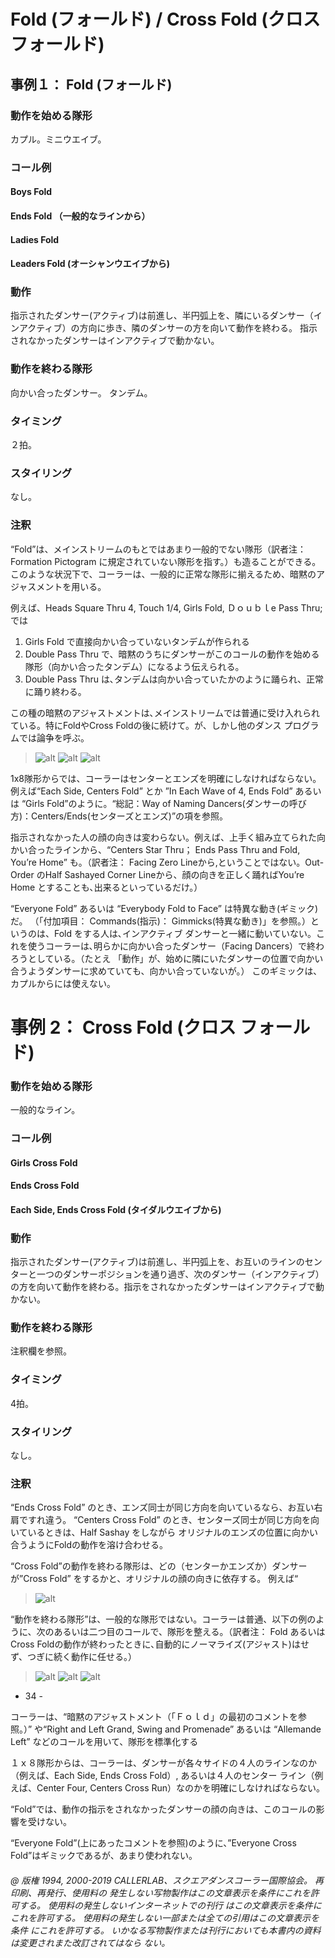 
# Fold (フォールド) / Cross Fold (クロス フォールド)

## 事例１： Fold (フォールド)

### 動作を始める隊形

カプル。ミニウエイブ。

### コール例

#### Boys Fold
#### Ends Fold （一般的なラインから）
#### Ladies Fold
#### Leaders Fold (オーシャンウエイブから)

### 動作

指示されたダンサー(アクティブ)は前進し、半円弧上を、隣にいるダンサー（インアクティブ）の方向に歩き、隣のダンサーの方を向いて動作を終わる。
指示されなかったダンサーはインアクティブで動かない。

### 動作を終わる隊形

向かい合ったダンサー。 タンデム。

### タイミング

２拍。

### スタイリング

なし。

### 注釈

“Fold”は、メインストリームのもとではあまり一般的でない隊形（訳者注：Formation Pictogram に規定されていない隊形を指す。）も造ることができる。このような状況下で、コーラーは、一般的に正常な隊形に揃えるため、暗黙のアジャスメントを用いる。

例えば、Heads Square Thru 4, Touch 1/4, Girls Fold, Ｄｏｕｂｌe Pass Thru; では
 
1.  Girls Fold で直接向かい合っていないタンデムが作られる 
1.  Double Pass Thru で、暗黙のうちにダンサーがこのコールの動作を始める隊形（向かい合ったタンデム）になるよう伝えられる。 
1.  Double Pass Thru は､タンデムは向かい合っていたかのように踊られ、正常に踊り終わる。 

この種の暗黙のアジャストメントは､メインストリームでは普通に受け入れられている。特にFoldやCross Foldの後に続けて。が、しかし他のダンス プログラムでは論争を呼ぶ。

> 
> ![alt](fold-1.png)
> ![alt](fold-2.png)
> ![alt](fold-3.png)
> 

1x8隊形からでは、コーラーはセンターとエンズを明確にしなければならない。例えば“Each Side, Centers Fold” とか ”In Each Wave of 4, Ends Fold” あるいは “Girls Fold”のように。“総記：Way of Naming Dancers(ダンサーの呼び方)：Centers/Ends(センターズとエンズ)”の項を参照。

指示されなかった人の顔の向きは変わらない。例えば、上手く組み立てられた向かい合ったラインから、“Centers Star Thru； Ends Pass Thru and Fold, You’re Home” も。（訳者注： Facing Zero Lineから,ということではない。Out-Order のHalf Sashayed Corner Lineから、顔の向きを正しく踊ればYou’re Home とすることも､出来るといっているだけ。）

“Everyone Fold” あるいは “Everybody Fold to Face” は特異な動き(ギミック)だ。
（「付加項目： Commands(指示)： Gimmicks(特異な動き)」を参照。）というのは、Fold をする人は､インアクティブ ダンサーと一緒に動いていない。これを使うコーラーは､明らかに向かい合ったダンサー（Facing Dancers）で終わろうとしている。（たとえ 「動作」が、始めに隣にいたダンサーの位置で向かい合うようダンサーに求めていても、向かい合っていないが。）
このギミックは､カプルからには使えない。

# 事例 2： Cross Fold (クロス フォールド)

### 動作を始める隊形

一般的なライン。

### コール例

#### Girls Cross Fold
#### Ends Cross Fold
#### Each Side, Ends Cross Fold (タイダルウエイブから)

### 動作

指示されたダンサー(アクティブ)は前進し、半円弧上を、お互いのラインのセンターと一つのダンサーポジションを通り過ぎ、次のダンサー（インアクティブ）の方を向いて動作を終わる。指示をされなかったダンサーはインアクティブで動かない。

### 動作を終わる隊形

注釈欄を参照。

### タイミング

4拍。

### スタイリング

なし。

### 注釈

“Ends Cross Fold” のとき、エンズ同士が同じ方向を向いているなら、お互い右肩ですれ違う。 “Centers Cross Fold” のとき、センターズ同士が同じ方向を向いているときは、Half Sashay をしながら オリジナルのエンズの位置に向かい合うようにFoldの動作を溶け合わせる。

“Cross Fold”の動作を終わる隊形は、どの（センターかエンズか）ダンサーが”Cross Fold” をするかと、オリジナルの顔の向きに依存する。 例えば“

> 
> ![alt](fold-4.png)
> 

“動作を終わる隊形”は、一般的な隊形ではない。コーラーは普通、以下の例のように、次のあるいは二つ目のコールで、隊形を整える。（訳者注： Fold あるいはCross Foldの動作が終わったときに､自動的にノーマライズ(アジャスト)はせず、つぎに続く動作に任せる。）

> 
> ![alt](fold-5.png)
> ![alt](fold-6.png)
> ![alt](fold-7.png)
> 
- 34 -

コーラーは、“暗黙のアジャストメント（「Ｆｏｌｄ」の最初のコメントを参照。）” や“Right and Left Grand, Swing and Promenade” あるいは “Allemande Left” などのコールを用いて、隊形を標準化する

１ｘ８隊形からは、コーラーは、ダンサーが各々サイドの４人のラインなのか（例えば、Each Side, Ends Cross Fold）, あるいは４人のセンター ライン（例えば、Center Four, Centers Cross Run）なのかを明確にしなければならない。

“Fold”では、動作の指示をされなかったダンサーの顔の向きは、このコールの影響を受けない。

“Everyone Fold”(上にあったコメントを参照)のように、”Everyone Cross Fold”はギミックであるが、あまり使われない。

###### @ 版権 1994, 2000-2019 CALLERLAB、スクエアダンスコーラー国際協会。 再印刷、再発行、使用料の 発生しない写物製作はこの文章表示を条件にこれを許可する。 使用料の発生しないインターネットでの刊行 はこの文章表示を条件にこれを許可する。 使用料の発生しない一部または全ての引用はこの文章表示を条件 にこれを許可する。 いかなる写物製作または刊行においても本書内の資料は変更されまた改訂されてはなら ない。


